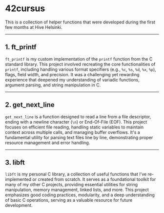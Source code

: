 # 42cursus

This is a collection of helper functions that were developed during the first few months at Hive Helsinki.

---

## 1. ft_printf

`ft_printf` is my custom implementation of the `printf` function from the C standard library. This project involved recreating the core functionalities of `printf`, including handling various format specifiers (e.g., `%c`, `%s`, `%d`, `%x`, `%p`), flags, field width, and precision. It was a challenging yet rewarding experience that deepened my understanding of variadic functions, argument parsing, and string manipulation in C.

---

## 2. get_next_line

`get_next_line` is a function designed to read a line from a file descriptor, ending with a newline character (`\n`) or End-Of-File (EOF). This project focuses on efficient file reading, handling static variables to maintain context across multiple calls, and managing buffer overflows. It's a fundamental utility for parsing text files line by line, demonstrating proper resource management and error handling.

---

## 3. libft

`libft` is my personal C library, a collection of useful functions that I've re-implemented or created from scratch. It serves as a foundational toolkit for many of my other C projects, providing essential utilities for string manipulation, memory management, linked lists, and more. This project emphasizes good coding practices, modularity, and a deep understanding of basic C operations, serving as a valuable resource for future development.
